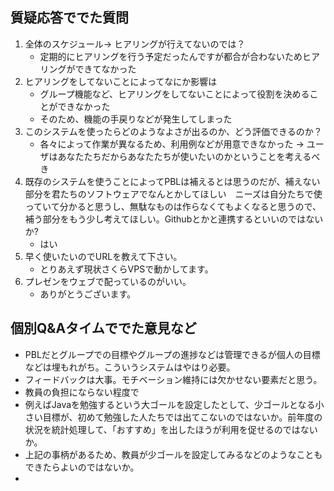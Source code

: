 ## 質疑応答ででた質問
1. 全体のスケジュール→ ヒアリングが行えてないのでは？
	- 定期的にヒアリングを行う予定だったんですが都合が合わないためヒアリングができてなかった
1. ヒアリングをしてないことによってなにか影響は
	- グループ機能など、ヒアリングをしてないことによって役割を決めることができなかった
	- そのため、機能の手戻りなどが発生してしまった
1. このシステムを使ったらどのようなよさが出るのか、どう評価できるのか？
	- 各々によって作業が異なるため、利用例などが用意できなかった
	→ ユーザはあなたたちだからあなたたちが使いたいのかということを考えるべき
1. 既存のシステムを使うことによってPBLは補えるとは思うのだが、補えない部分を君たちのソフトウェアでなんとかしてほしい　ニーズは自分たちで使っていて分かると思うし、無駄なものは作らなくてもよくなると思うので、補う部分をもう少し考えてほしい。Githubとかと連携するといいのではないか?
	- はい
1. 早く使いたいのでURLを教えて下さい。
	- とりあえず現状さくらVPSで動かしてます。
1. プレゼンをウェブで配っているのがいい。
	- ありがとうございます。

## 個別Q&Aタイムででた意見など
- PBLだとグループでの目標やグループの進捗などは管理できるが個人の目標などは埋もれがち。こういうシステムはやはり必要。
- フィードバックは大事。モチベーション維持には欠かせない要素だと思う。
- 教員の負担にならない程度で
- 例えばJavaを勉強するという大ゴールを設定したとして、少ゴールとなる小さい目標が、初めて勉強した人たちでは出てこないのではないか。前年度の状況を統計処理して、「おすすめ」を出したほうが利用を促せるのではないか。
- 上記の事柄があるため、教員が少ゴールを設定してみるなどのようなこともできたらよいのではないか。
- 
